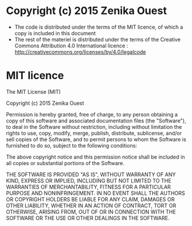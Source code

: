 # Copyright (c) 2015 Zenika Ouest

- The code is distributed under the terms of the MIT licence, of which a copy is included in this document
- The rest of the materiel is distributed under the terms of the Creative Commons Attribution 4.0 International licence : http://creativecommons.org/licenses/by/4.0/legalcode

# MIT licence

The MIT License (MIT)

Copyright (c) 2015 Zenika Ouest

Permission is hereby granted, free of charge, to any person obtaining a copy
of this software and associated documentation files (the "Software"), to deal
in the Software without restriction, including without limitation the rights
to use, copy, modify, merge, publish, distribute, sublicense, and/or sell
copies of the Software, and to permit persons to whom the Software is
furnished to do so, subject to the following conditions:

The above copyright notice and this permission notice shall be included in
all copies or substantial portions of the Software.

THE SOFTWARE IS PROVIDED "AS IS", WITHOUT WARRANTY OF ANY KIND, EXPRESS OR
IMPLIED, INCLUDING BUT NOT LIMITED TO THE WARRANTIES OF MERCHANTABILITY,
FITNESS FOR A PARTICULAR PURPOSE AND NONINFRINGEMENT. IN NO EVENT SHALL THE
AUTHORS OR COPYRIGHT HOLDERS BE LIABLE FOR ANY CLAIM, DAMAGES OR OTHER
LIABILITY, WHETHER IN AN ACTION OF CONTRACT, TORT OR OTHERWISE, ARISING FROM,
OUT OF OR IN CONNECTION WITH THE SOFTWARE OR THE USE OR OTHER DEALINGS IN
THE SOFTWARE.
